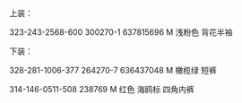 上装：

323-243-2568-600 300270-1 637815696 M 浅粉色 背花半袖


下装：

328-281-1006-377 264270-7 636437048 M 橄榄绿 短裤

314-146-0511-508 238769 M 红色 海鸥标 四角内裤
